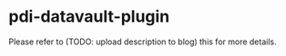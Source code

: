# pdi-datavault-plugin

Please refer to <PDI Plugin> (TODO: upload description to blog) this  for more details.
